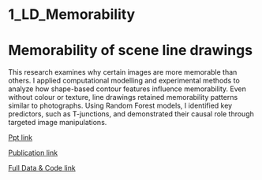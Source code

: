 # 1_LD_Memorability

# Memorability of scene line drawings
This research examines why certain images are more memorable than others. I applied computational modelling and experimental methods to analyze how shape-based contour features influence memorability. Even without colour or texture, line drawings retained memorability patterns similar to photographs. Using Random Forest models, I identified key predictors, such as T-junctions, and demonstrated their causal role through targeted image manipulations.

[Ppt link](https://drive.google.com/file/d/1e-GXFXfdsVO3Ki4Rci9sbAp4GxLv88Oy/view?usp=sharing) 

[Publication link](https://link.springer.com/article/10.3758/s13421-023-01478-4)

[Full Data & Code link](https://osf.io/yvek2/)

